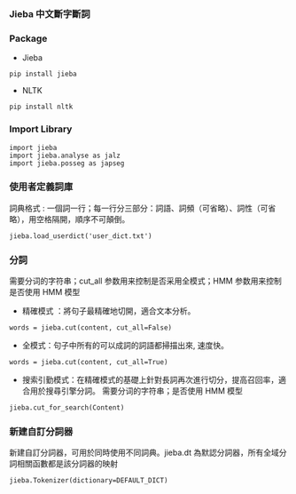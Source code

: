 ### Jieba 中文斷字斷詞

### Package
* Jieba
~~~
pip install jieba
~~~
* NLTK
~~~
pip install nltk
~~~
### Import Library
~~~
import jieba
import jieba.analyse as jalz
import jieba.posseg as japseg
~~~

### 使用者定義詞庫 
詞典格式 : 一個詞一行；每一行分三部分：詞語、詞頻（可省略）、詞性（可省略），用空格隔開，順序不可顛倒。
~~~
jieba.load_userdict('user_dict.txt') 
~~~

### 分詞

需要分词的字符串；cut_all 参数用来控制是否采用全模式；HMM 参数用来控制是否使用 HMM 模型

* 精確模式 ：將句子最精確地切開，適合文本分析。
~~~
words = jieba.cut(content, cut_all=False)
~~~   
* 全模式：句子中所有的可以成詞的詞語都掃描出來, 速度快。
~~~
words = jieba.cut(content, cut_all=True)
~~~   
* 搜索引勤模式：在精確模式的基礎上針對長詞再次進行切分，提高召回率，適合用於搜尋引擎分詞。
  需要分词的字符串；是否使用 HMM 模型
~~~
jieba.cut_for_search(Content)
~~~

### 新建自訂分詞器
新建自訂分詞器，可用於同時使用不同詞典。jieba.dt 為默認分詞器，所有全域分詞相關函數都是該分詞器的映射
~~~
jieba.Tokenizer(dictionary=DEFAULT_DICT)
~~~
